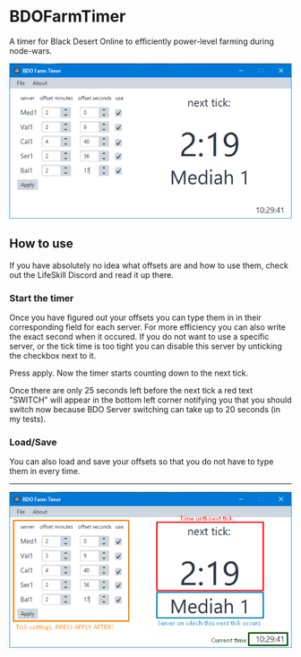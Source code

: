 # BDOFarmTimer
A timer for Black Desert Online to efficiently power-level farming during node-wars.

![alt text](https://github.com/Flockenberger/BDOFarmTimer/blob/master/src/main/resources/farmTimer.png?raw=true)

## How to use
If you have absolutely no idea what offsets are and how to use them, check out the LifeSkill Discord and read it up there.

### Start the timer
Once you have figured out your offsets you can type them in in their corresponding field for each server. For more efficiency you can also write the
exact second when it occured. If you do not want to use a specific server, or the tick time is too tight you can disable this server by unticking the checkbox next to it.

Press apply. Now the timer starts counting down to the next tick.

Once there are only 25 seconds left before the next tick a red text "SWITCH" will appear in the bottom left corner notifying you that you should switch now because
BDO Server switching can take up to 20 seconds (in my tests).

### Load/Save
You can also load and save your offsets so that you do not have to type them in every time.

------------------------------------------------------
![alt text](https://github.com/Flockenberger/BDOFarmTimer/blob/master/src/main/resources/exp.png?raw=true)


